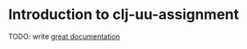# Introduction to clj-uu-assignment

TODO: write [great documentation](http://jacobian.org/writing/great-documentation/what-to-write/)
